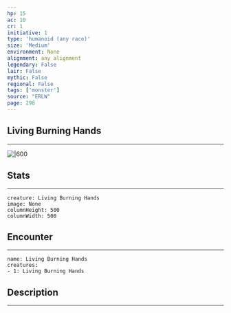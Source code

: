 ```yaml
---
hp: 15
ac: 10
cr: 1
initiative: 1
type: 'humanoid (any race)'    
size: 'Medium'
environment: None
alignment: any alignment
legendary: False
lair: False
mythic: False
regional: False
tags: ['monster']
source: "ERLW"
page: 298
---
```


## Living Burning Hands
---

![|600](D:/Program%20Files/5e.tools/img/bestiary/ERLW/Living%20Burning%20Hands.png)

## Stats
---

```statblock
creature: Living Burning Hands
image: None
columnHeight: 500
columnWidth: 500
```

## Encounter
---

```encounter-table
name: Living Burning Hands
creatures:
- 1: Living Burning Hands
```

## Description
---




